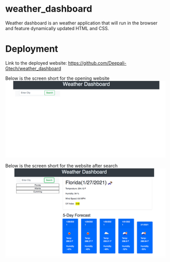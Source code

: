 # weather_dashboard
Weather dashboard is an weather application that will run in the browser and feature dynamically updated HTML and CSS.


# Deployment

Link to the deployed website: https://github.com/Deepali-Gtech/weather_dashboard

Below is the screen short for the opening website
![Website](./img/dash_boardOne.png)




Below is the screen short for the website after search
![Website](./img/dash_board.png)